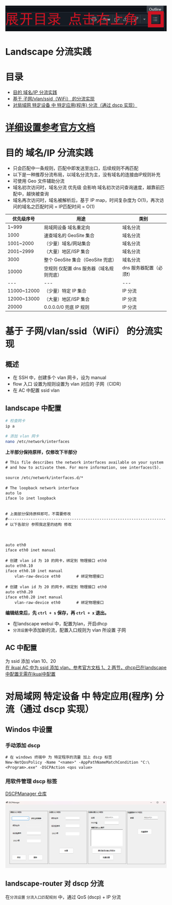 ![](/images/13.png)

# Landscape 分流实践

# 目录
- [目的 域名/IP 分流实践](#目的-域名ip-分流实践)
- [基于 子网/vlan/ssid（WiFi） 的分流实现](#基于-子网vlanssidwifi-的分流实现)
- [对局域网 特定设备 中 特定应用(程序) 分流（通过 dscp 实现）](#对局域网-特定设备-中-特定应用程序-分流通过-dscp-实现)

# [详细设置参考官方文档](https://landscape.whileaway.dev/feature/flow.html)
# 目的 域名/IP 分流实践   

* 只会匹配中一条规则，匹配中即发送至出口，后续规则不再匹配 
* 以下是一种推荐分流布局，以域名分流为主，没有域名的连接由IP规则补充   
* 可使用 Geo 文件辅助分流   
* 域名初次访问时，域名分流 优先级 会影响 域名初次访问查询速度，越靠前匹配中，越快被查询
* 域名再次访问时，域名被解析后，基于 IP map，时间复杂度为 O(1)，再次访问的域名之匹配时间 = IP匹配时间 = O(1) 

| 优先级序号 | 用途 | 类别 |
|---|---|---|
| 1~999  | 局域网设备 域名重定向 | 域名分流|
| 1000 | 速查域名的 GeoSite 集合 | 域名分流 |
| 1001~2000 | （少量）域名/网站集合  | 域名分流|
| 2001~2999 | （大量）地区/ISP 集合   | 域名分流|
| 3000 | 整个 GeoSite 集合（GeoSite 兜底）  | 域名分流 |
| 10000 | 空规则 仅配置 dns 服务器（域名规则兜底） | dns 服务器配置（必须❗）|
|---|---|---|
| 11000~12000 | （少量）特定 IP 集合  | IP 分流 |
| 12000~13000 | （大量）地区/ISP 集合  | IP 分流 |        
| 20000 | 0.0.0.0/0 兜底 IP 规则 | IP 分流 |


# 基于 子网/vlan/ssid（WiFi） 的分流实现
## 概述
* 在 SSH 中，创建多个 vlan 网卡，设为 manual
* flow 入口 设置为规则设置为 vlan 对应的 子网（CIDR）
* 在 AC 中配置 ssid vlan
## landscape 中配置
```bash
# 检查网卡 
ip a

```


```bash
# 添加 vlan 网卡
nano /etc/network/interfaces

```

**上半部分保持原样，仅修改下半部分**
```shell
# This file describes the network interfaces available on your system
# and how to activate them. For more information, see interfaces(5).

source /etc/network/interfaces.d/*

# The loopback network interface
auto lo
iface lo inet loopback


# 上面部分保持原样即可，不需要修改
#---------------------------------------------------------------------
# 以下各部分 参照我这里的结构 修改



auto eth0
iface eth0 inet manual

# 创建 vlan id 为 10 的网卡，绑定到 物理接口 eth0
auto eth0.10
iface eth0.10 inet manual
    vlan-raw-device eth0       # 绑定物理接口

# 创建 vlan id 为 20 的网卡，绑定到 物理接口 eth0
auto eth0.20
iface eth0.20 inet manual
    vlan-raw-device eth0       # 绑定物理接口

```
**编辑结束后，先 `` ctrl + s `` 保存，再 `` ctrl + x `` 退出。**   

* 在landscape webui 中，配置为lan，开启dhcp
* `分流设置`中添加新的流，配置入口规则为 vlan 所设置 子网

## AC 中配置

为 ssid 添加 vlan 10、20   
[在 ikuai AC 中为 ssid 添加 vlan，参考官方文档 1、2 两节，dhcp已在landscape中配置无需在ikuai中配置 ](https://www.ikuai8.com/support/cjwt/ap/ap-ssid-vlan.html)

# 对局域网 特定设备 中 特定应用(程序) 分流（通过 dscp 实现）

## Windos 中设置
### 手动添加 dscp 
```shell
# 在 windows 终端中 为 特定程序的流量 加上 dscp 标签 
New-NetQosPolicy -Name "<name>" -AppPathNameMatchCondition "C:\<Program>.exe" -DSCPAction <qos value>

```
### 用软件管理 dscp 标签

[DSCPManager 仓库](https://github.com/rustcult/DSCPManager)

![](/images/14.png)

## landscape-router 对 dscp 分流

在`分流设置` `分流入口匹配规则` 中，通过 QoS (dscp) + IP 分流
